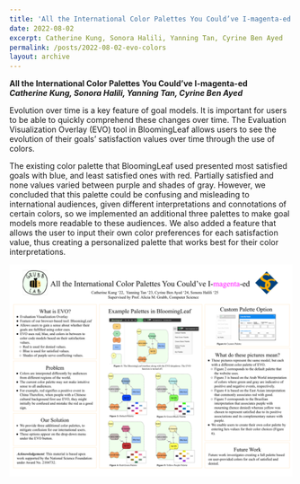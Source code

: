 ```yaml
---
title: 'All the International Color Palettes You Could’ve I-magenta-ed'
date: 2022-08-02
excerpt: Catherine Kung, Sonora Halili, Yanning Tan, Cyrine Ben Ayed
permalink: /posts/2022-08-02-evo-colors
layout: archive
---
```


**All the International Color Palettes You Could’ve I-magenta-ed**  
**_Catherine Kung, Sonora Halili, Yanning Tan, Cyrine Ben Ayed_**

Evolution over time is a key feature of goal models. It is important for users to be able to quickly comprehend these changes over time. The Evaluation Visualization Overlay (EVO) tool in BloomingLeaf allows users to see the evolution of their goals’ satisfaction values over time through the use of colors. 

The existing color palette that BloomingLeaf used presented most satisfied goals with blue, and least satisfied ones with red. Partially satisfied and none values varied between purple and shades of gray. However, we concluded that this palette could be confusing and misleading to international audiences, given different interpretations and connotations of certain colors, so we implemented an additional three palettes to make goal models more readable to these audiences. We also added a feature that allows the user to input their own color preferences for each satisfaction value, thus creating a personalized palette that works best for their color interpretations. 


<img src="/images/evo-color.png"
     alt="Collaborations Poster for EVO Color Project"
     />

